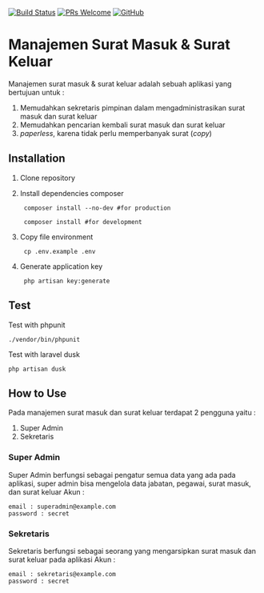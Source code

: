 [![Build Status](https://img.shields.io/travis/bayubimantarar/manajemen-surat.svg?style=flat-square)](https://travis-ci.org/bayubimantarar/manajemen-surat)
[![PRs Welcome](https://img.shields.io/badge/PRs-welcome-brightgreen.svg?style=flat-square)](https://github.com/bayubimantarar/manajemen-surat/pulls)
[![GitHub](https://img.shields.io/github/license/bayubimantarar/manajemen-surat.svg?style=flat-square)](https://github.com/bayubimantarar/manajemen-surat/blob/master/LICENSE)

# Manajemen Surat Masuk & Surat Keluar
Manajemen surat masuk & surat keluar adalah sebuah aplikasi yang bertujuan untuk :
1. Memudahkan sekretaris pimpinan dalam mengadministrasikan surat masuk dan surat keluar
2. Memudahkan pencarian kembali surat masuk dan surat keluar
3. _paperless_, karena tidak perlu memperbanyak surat (_copy_)

## Installation
1. Clone repository
2. Install dependencies composer

        composer install --no-dev #for production

        composer install #for development

3. Copy file environment

        cp .env.example .env

4. Generate application key

        php artisan key:generate

## Test
Test with phpunit

    ./vendor/bin/phpunit

Test with laravel dusk
    
    php artisan dusk

## How to Use
Pada manajemen surat masuk dan surat keluar terdapat 2 pengguna yaitu :
1. Super Admin
2. Sekretaris

### Super Admin
Super Admin berfungsi sebagai pengatur semua data yang ada pada aplikasi, super admin bisa mengelola data jabatan, pegawai, surat masuk, dan surat keluar
Akun :

    email : superadmin@example.com
    password : secret


### Sekretaris
Sekretaris berfungsi sebagai seorang yang mengarsipkan surat masuk dan surat keluar pada aplikasi
Akun :

    email : sekretaris@example.com
    password : secret
